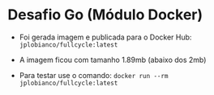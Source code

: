 # Desafio Go (Módulo Docker)

- Foi gerada imagem e publicada para o Docker Hub: `jplobianco/fullcycle:latest`

- A imagem ficou com tamanho 1.89mb (abaixo dos 2mb)

- Para testar use o comando: `docker run --rm jplobianco/fullcycle:latest`
